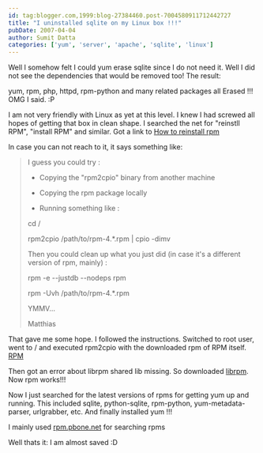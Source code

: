 ```yaml
---
id: tag:blogger.com,1999:blog-27384460.post-7004580911712442727
title: "I uninstalled sqlite on my Linux box !!!"
pubDate: 2007-04-04
author: Sumit Datta
categories: ['yum', 'server', 'apache', 'sqlite', 'linux']
---
```


Well I somehow felt I could yum erase sqlite since I do not need it. Well I did not see the dependencies that would be removed too! The result:

yum, rpm, php, httpd, rpm-python and many related packages all Erased !!! OMG I said. :P

I am not very friendly with Linux as yet at this level. I knew I had screwed all hopes of getting that box in clean shape. I searched the net for "reinstll RPM", "install RPM" and similar. Got a link to [How to reinstall rpm](http://www.redhat.com/archives/valhalla-list/2003-December/msg00020.html)

In case you can not reach to it, it says something like:

> 
> I guess you could try :  
> 
> - Copying the "rpm2cpio" binary from another machine  
> 
> - Copying the rpm package locally  
> 
> - Running something like :  
> 
>  cd /  
> 
>  rpm2cpio /path/to/rpm-4.\*.rpm | cpio -dimv  
> 
>   
> 
> Then you could clean up what you just did (in case it's a different version
> of rpm, mainly) :  
> 
> rpm -e --justdb --nodeps rpm  
> 
> rpm -Uvh /path/to/rpm-4.\*.rpm  
> 
>   
> 
> YMMV...  
> 
> Matthias  
> 
> 

That gave me some hope. I followed the instructions. Switched to root user, went to / and executed rpm2cpio with the downloaded rpm of RPM itself.
[RPM](ftp://ftp.rpm.org/pub/rpm/dist/rpm-4.2.x/)

Then got an error about librpm shared lib missing. So downloaded [librpm](ftp://ftp.rpm.org/pub/rpm/dist/librpm404/). Now rpm works!!!

Now I just searched for the latest versions of rpms for getting yum up and running. This included sqlite, python-sqlite, rpm-python, yum-metadata-parser, urlgrabber, etc. And finally installed yum !!!

I mainly used [rpm.pbone.net](http://rpm.pbone.net/) for searching rpms

Well thats it: I am almost saved :D
